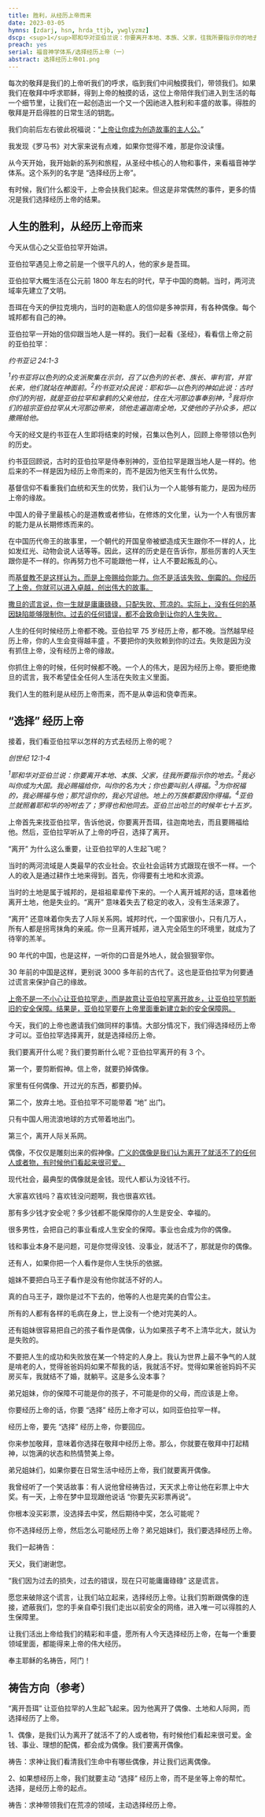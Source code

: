 ```yaml
---
title: 胜利，从经历上帝而来
date: 2023-03-05
hymns: [zdarj, hsn, hrda_ttjb, ywglyzmz]
dscp: <sup>1</sup>耶和华对亚伯兰说：你要离开本地、本族、父家，往我所要指示你的地去。<sup>2</sup>我必叫你成为大国。我必赐福给你，叫你的名为大；你也要叫别人得福。<sup>3</sup>为你祝福的，我必赐福与他；那咒诅你的，我必咒诅他。地上的万族都要因你得福。<sup>4</sup>亚伯兰就照着耶和华的吩咐去了；罗得也和他同去。亚伯兰出哈兰的时候年七十五岁。<br><br>创世纪 12:1-4
preach: yes
serial: 福音神学体系/选择经历上帝（一）
abstract: 选择经历上帝01.png
---
```


每次的敬拜是我们的上帝听我们的呼求，临到我们中间触摸我们，带领我们。如果我们在敬拜中呼求耶稣，得到上帝的触摸的话，这位上帝陪伴我们进入到生活的每一个细节里，让我们在一起创造出一个又一个因祂进入胜利和丰盛的故事。得胜的敬拜是开启得胜的日常生活的钥匙。

我们向前后左右彼此祝福说：“<u>上帝让你成为创造故事的主人公。</u>”

我发现《罗马书》对大家来说有点难，如果你觉得不难，那是你没读懂。

从今天开始，我开始新的系列和旅程，从圣经中核心的人物和事件，来看福音神学体系。这个系列的名字是 “选择经历上帝”。

有时候，我们什么都没干，上帝会扶我们起来。但这是非常偶然的事件，更多的情况是我们选择经历上帝的结果。

## 人生的胜利，从经历上帝而来


今天从信心之父亚伯拉罕开始讲。

亚伯拉罕遇见上帝之前是一个很平凡的人，他的家乡是吾珥。

亚伯拉罕大概生活在公元前 1800 年左右的时代，早于中国的商朝。当时，两河流域率先建立了文明。

吾珥在今天的伊拉克境内，当时的迦勒底人的信仰是多神崇拜，有各种偶像。每个城邦都有自己的神。

亚伯拉罕一开始的信仰跟当地人是一样的。我们一起看《圣经》，看看信上帝之前的亚伯拉罕：

*约书亚记 24:1-3*

*<sup>1</sup>约书亚将以色列的众支派聚集在示剑，召了以色列的长老、族长、审判官，并官长来，他们就站在神面前。<sup>2</sup>约书亚对众民说：耶和华―以色列的神如此说：古时你们的列祖，就是亚伯拉罕和拿鹤的父亲他拉，住在大河那边事奉别神，<sup>3</sup>我将你们的祖宗亚伯拉罕从大河那边带来，领他走遍迦南全地，又使他的子孙众多，把以撒赐给他。*

今天的经文是约书亚在人生即将结束的时候，召集以色列人，回顾上帝带领以色列的历史。

约书亚回顾说，古时的亚伯拉罕是侍奉别神的，亚伯拉罕是跟当地人是一样的。他后来的不一样是因为经历上帝而来的，而不是因为他天生有什么优势。

基督信仰不看重我们血统和天生的优势，我们认为一个人能够有能力，是因为经历上帝的缘故。

中国人的骨子里最核心的是道教或者修仙，在修炼的文化里，认为一个人有很厉害的能力是从长期修炼而来的。

在中国历代帝王的故事里，一个朝代的开国皇帝被塑造成天生跟你不一样的人，比如发红光、动物会说人话等等。因此，这样的历史是在告诉你，那些厉害的人天生跟你是不一样的。你再努力也不可能跟他一样，让人不要起叛乱的心。

而<u>基督教不是这样认为，而是上帝赐给你能力。你不是活该失败、倒霉的。你经历了上帝，你就可以进入卓越，创出伟大的故事。</u>

<u>撒旦的谎言说，你一生就是庸庸碌碌，只配失败、荒凉的。实际上，没有任何的基因缺陷能够限制你。过去的任何错误，都不会致命到让你的人生失败。</u>

人生的任何时候经历上帝都不晚。亚伯拉罕 75 岁经历上帝，都不晚。当然越早经历上帝，你的人生会变得越丰盛 。不要把你的失败赖到你的过去。失败是因为没有抓住上帝，没有经历上帝的缘故。

你抓住上帝的时候，任何时候都不晚。一个人的伟大，是因为经历上帝。要拒绝撒旦的谎言，我不希望佳全任何人生活在失败主义里面。

我们人生的胜利是从经历上帝而来，而不是从幸运和侥幸而来。

## “选择” 经历上帝

接着，我们看亚伯拉罕以怎样的方式去经历上帝的呢？

*创世纪 12:1-4*

*<sup>1</sup>耶和华对亚伯兰说：你要离开本地、本族、父家，往我所要指示你的地去。<sup>2</sup>我必叫你成为大国。我必赐福给你，叫你的名为大；你也要叫别人得福。<sup>3</sup>为你祝福的，我必赐福与他；那咒诅你的，我必咒诅他。地上的万族都要因你得福。<sup>4</sup>亚伯兰就照着耶和华的吩咐去了；罗得也和他同去。亚伯兰出哈兰的时候年七十五岁。*

上帝首先来找亚伯拉罕，告诉他说，你要离开吾珥，往迦南地去，而且要赐福给他。然后，亚伯拉罕听从了上帝的呼召，选择了离开。

“离开” 为什么这么重要，让亚伯拉罕的人生起飞呢？

当时的两河流域是人类最早的农业社会。农业社会运转方式跟现在很不一样。一个人的收入是通过耕作土地来得到。首先，你得要有土地和水资源。

当时的土地是属于城邦的，是祖祖辈辈传下来的。一个人离开城邦的话，意味着他离开土地，他是失业的。“离开” 意味着失去了稳定的收入，没有生活来源了。

“离开” 还意味着你失去了人际关系网。城邦时代，一个国家很小，只有几万人，所有人都是拐弯抹角的亲戚。你一旦离开城邦，进入完全陌生的环境里，就成为了待宰的羔羊。

90 年代的中国，也是这样，一听你的口音是外地人，就会狠狠宰你。

30 年前的中国是这样，更别说 3000 多年前的古代了。这也是亚伯拉罕为何要通过谎言来保护自己的缘故。

<u>上帝不是一不小心让亚伯拉罕走，而是故意让亚伯拉罕离开故乡，让亚伯拉罕剪断旧的安全保障。结果是，亚伯拉罕要在上帝里面重新建立新的安全保障网。</u>

今天，我们的上帝也邀请我们做同样的事情。大部分情况下，我们得选择经历上帝才可以。亚伯拉罕选择离开，就是选择经历上帝。

我们要离开什么呢？我们要剪断什么呢？亚伯拉罕离开的有 3 个。

第一个，要剪断假神。信上帝，就要扔掉偶像。

家里有任何偶像、开过光的东西，都要扔掉。

第二个，放弃土地。亚伯拉罕不可能带着 “地” 出门。

只有中国人用流浪地球的方式带着地出门。

第三个，离开人际关系网。

偶像，不仅仅是雕刻出来的假神像。<u>广义的偶像是我们认为离开了就活不了的任何人或者物，有时候他们看起来很可爱。</u>

现代社会，最典型的偶像就是金钱。现代人都认为没钱不行。

大家喜欢钱吗？喜欢钱没问题啊，我也很喜欢钱。

那有多少钱才安全呢？多少钱都不能保障你的人生是安全、幸福的。

很多男性，会把自己的事业看成人生安全的保障。事业也会成为你的偶像。

钱和事业本身不是问题，可是你觉得没钱、没事业，就活不了，那就是你的偶像。

还有人，如果你把一个人看作是你人生快乐的依据。

姐妹不要把白马王子看作是没有他你就活不好的人。

真的白马王子，跟你是过不下去的，他等的人也是完美的白雪公主。

所有的人都有各样的毛病在身上，世上没有一个绝对完美的人。

还有姐妹很容易把自己的孩子看作是偶像，认为如果孩子考不上清华北大，就认为是失败的。

不要把人生的成功和失败放在某一个特定的人身上。我认为世界上最不争气的人就是啃老的人，觉得爸爸妈妈如果不帮我的话，我就活不好。觉得如果爸爸妈妈不买房买车，我就结不了婚，就躺平。这是多么没本事？

弟兄姐妹，你的保障不可能是你的孩子，不可能是你的父母，而应该是上帝。

你要经历上帝的话，你要 “选择” 经历上帝才可以，如同亚伯拉罕一样。

经历上帝，要先 “选择” 经历上帝，你要回应。

你来参加敬拜，意味着你选择在敬拜中经历上帝。那么，你就要在敬拜中打起精神，以饱满的状态和热情赞美上帝。

弟兄姐妹们，如果你要在日常生活中经历上帝，我们就要离开偶像。

我曾经听了一个笑话故事：有人说他曾经祷告过，天天求上帝让他在彩票上中大奖。有一天，上帝在梦中显现跟他说话 “你要先买彩票再说”。

你根本没买彩票，没选择去中奖，然后期待中奖，怎么可能呢？

你不选择经历上帝，然后怎么可能经历上帝？弟兄姐妹们，我们要选择经历上帝。

我们一起祷告：

天父，我们谢谢您。

“我们因为过去的损失，过去的错误，现在只可能庸庸碌碌” 这是谎言。

愿您来破除这个谎言，让我们站立起来，选择经历上帝。让我们剪断跟偶像的连接，遮蔽我们，您的手亲自牵引我们走出以前安全的网络，进入唯一可以得胜的人生保障里。

让我们活出上帝给我们的精彩和丰盛，愿所有人今天选择经历上帝，在每一个重要领域里面，都能得来上帝的伟大经历。

奉主耶稣的名祷告，阿门！	

## 祷告方向（参考）

“离开吾珥” 让亚伯拉罕的人生起飞起来。因为他离开了偶像、土地和人际网，而选择经历了上帝。

1、偶像，是我们认为离开了就活不了的人或者物，有时候他们看起来很可爱。金钱、事业、理想的配偶，都会成为偶像。我们要离开偶像。

祷告：求神让我们看清我们生命中有哪些偶像，并让我们远离偶像。

2、如果想经历上帝，我们就要主动 “选择” 经历上帝，而不是坐等上帝的帮忙。选择，是经历上帝的起点。

祷告：求神带领我们在荒凉的领域，主动选择经历上帝。

